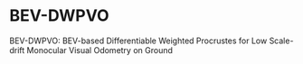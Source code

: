 # BEV-DWPVO
BEV-DWPVO: BEV-based Differentiable Weighted Procrustes for Low Scale-drift Monocular Visual Odometry on Ground
